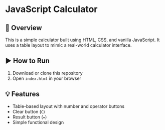# JavaScript Calculator

## 📝 Overview
This is a simple calculator built using HTML, CSS, and vanilla JavaScript. It uses a table layout to mimic a real-world calculator interface.

## ▶️ How to Run
1. Download or clone this repository
2. Open `index.html` in your browser

## 💡 Features
- Table-based layout with number and operator buttons
- Clear button (`C`)
- Result button (`=`)
- Simple functional design

